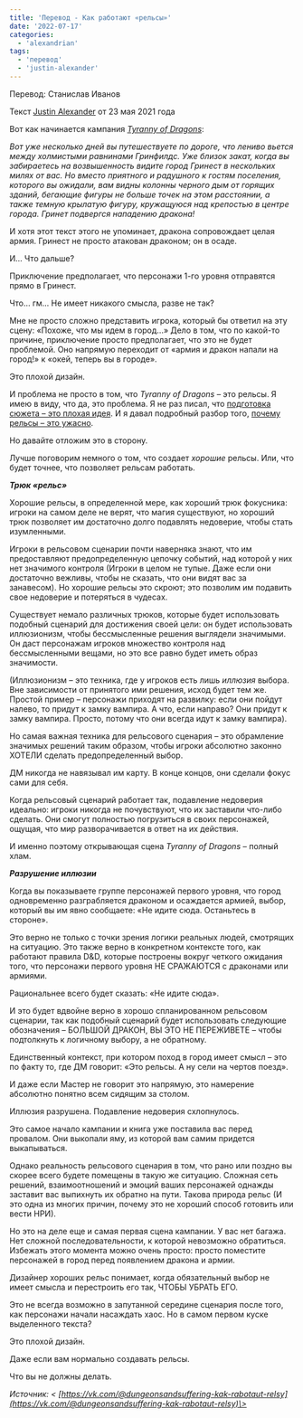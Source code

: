 ```yaml
---
title: 'Перевод - Как работают «рельсы»'
date: '2022-07-17'
categories:
  - 'alexandrian'
tags:
  - 'перевод'
  - 'justin-alexander'
---
```


Перевод: Станислав Иванов

Текст [Justin Alexander](https://vk.com/away.php?to=https://thealexandrian.net/about&cc_key=) от 23 мая 2021 года

Вот как начинается кампания [_Tyranny of Dragons_](https://vk.com/away.php?to=https%3A%2F%2Fwww.amazon.com%2Fexec%2Fobidos%2FASIN%2F0786966971%2Fdigitalcomi0a-20&cc_key=):

_Вот уже несколько дней вы путешествуете по дороге, что лениво вьется между холмистыми равнинами Гринфилдс. Уже близок закат, когда вы забираетесь на возвышенность видите город Гринест в нескольких милях от вас. Но вместо приятного и радушного к гостям поселения, которого вы ожидали, вам видны колонны черного дым от горящих зданий, бегающие фигуры не больше точек на этом расстоянии, а также темную крылатую фигуру, кружащуюся над крепостью в центре города. Гринет подвергся нападению дракона!_

И хотя этот текст этого не упоминает, дракона сопровождает целая армия. Гринест не просто атакован драконом; он в осаде.

И… Что дальше?

Приключение предполагает, что персонажи 1-го уровня отправятся прямо в Гринест.

Что… гм… Не имеет никакого смысла, разве не так?

Мне не просто сложно представить игрока, который бы ответил на эту сцену: «Похоже, что мы идем в город…» Дело в том, что по какой-то причине, приключение просто предполагает, что это не будет проблемой. Оно напрямую переходит от «армия и дракон напали на город!» к «окей, теперь вы в городе».

Это плохой дизайн.

И проблема не просто в том, что _Tyranny of Dragons_ – это рельсы. Я имею в виду, что да, это проблема. Я не раз писал, что [подготовка сюжета – это плохая идея](https://vk.com/away.php?to=https%3A%2F%2Fthealexandrian.net%2Fwordpress%2F4147%2Froleplaying-games%2Fdont-prep-plots&cc_key=). И я давал подробный разбор того, [почему рельсы – это ужасно](https://vk.com/away.php?to=https%3A%2F%2Fthealexandrian.net%2Fwordpress%2F36900%2Froleplaying-games%2Fthe-railroading-manifesto&cc_key=).

Но давайте отложим это в сторону.

Лучше поговорим немного о том, что создает _хорошие_ рельсы. Или, что будет точнее, что позволяет рельсам работать.

**_Трюк «рельс»_**

Хорошие рельсы, в определенной мере, как хороший трюк фокусника: игроки на самом деле не верят, что магия существуют, но хороший трюк позволяет им достаточно долго подавлять недоверие, чтобы стать изумленными.

Игроки в рельсовом сценарии почти наверняка знают, что им предоставляют предопределенную цепочку событий, над которой у них нет значимого контроля (Игроки в целом не тупые. Даже если они достаточно вежливы, чтобы не сказать, что они видят вас за занавесом). Но хорошие рельсы это скроют; это позволим им подавить свое недоверие и потеряться в чудесах.

Существует немало различных трюков, которые будет использовать подобный сценарий для достижения своей цели: он будет использовать иллюзионизм, чтобы бессмысленные решения выглядели значимыми. Он даст персонажам игроков множество контроля над бессмысленными вещами, но это все равно будет иметь образ значимости.

(Иллюзионизм – это техника, где у игроков есть лишь _иллюзия_ выбора. Вне зависимости от принятого ими решения, исход будет тем же. Простой пример – персонажи приходят на развилку: если они пойдут налево, то придут к замку вампира. А что, если направо? Они придут к замку вампира. Просто, потому что они всегда идут к замку вампира).

Но самая важная техника для рельсового сценария – это обрамление значимых решений таким образом, чтобы игроки абсолютно законно ХОТЕЛИ сделать предопределенный выбор.

ДМ никогда не навязывал им карту. В конце концов, они сделали фокус сами для себя.

Когда рельсовый сценарий работает так, подавление недоверия идеально: игроки никогда не почувствуют, что их заставили что-либо сделать. Они смогут полностью погрузиться в своих персонажей, ощущая, что мир разворачивается в ответ на их действия.

И именно поэтому открывающая сцена _Tyranny of Dragons_ – полный хлам.

**_Разрушение иллюзии_**

Когда вы показываете группе персонажей первого уровня, что город одновременно разграбляется драконом и осаждается армией, выбор, который вы им явно сообщаете: «Не идите сюда. Останьтесь в стороне».

Это верно не только с точки зрения логики реальных людей, смотрящих на ситуацию. Это также верно в конкретном контексте того, как работают правила D&D, которые построены вокруг четкого ожидания того, что персонажи первого уровня НЕ СРАЖАЮТСЯ с драконами или армиями.

Рациональнее всего будет сказать: «Не идите сюда».

И это будет вдвойне верно в хорошо спланированном рельсовом сценарии, так как подобный сценарий будет использовать следующие обозначения – БОЛЬШОЙ ДРАКОН, ВЫ ЭТО НЕ ПЕРЕЖИВЕТЕ – чтобы подтолкнуть к логичному выбору, а не обратному.

Единственный контекст, при котором поход в город имеет смысл – это по факту то, где ДМ говорит: «Это рельсы. А ну сели на чертов поезд».

И даже если Мастер не говорит это напрямую, это намерение абсолютно понятно всем сидящим за столом.

Иллюзия разрушена. Подавление недоверия схлопнулось.

Это самое начало кампании и книга уже поставила вас перед провалом. Они выкопали яму, из которой вам самим придется выкапываться.

Однако реальность рельсового сценария в том, что рано или поздно вы скорее всего будете помещены в такую же ситуацию. Сложная сеть решений, взаимоотношений и эмоций ваших персонажей однажды заставит вас выпихнуть их обратно на пути. Такова природа рельс (И это одна из многих причин, почему это не хороший способ готовить или вести НРИ).

Но это на деле еще и самая первая сцена кампании. У вас нет багажа. Нет сложной последовательности, к которой невозможно обратиться. Избежать этого момента можно очень просто: просто поместите персонажей в город перед появлением дракона и армии.

Дизайнер хороших рельс понимает, когда обязательный выбор не имеет смысла и перестроить его так, ЧТОБЫ УБРАТЬ ЕГО.

Это не всегда возможно в запутанной середине сценария после того, как персонажи начали насаждать хаос. Но в самом первом куске выделенного текста?

Это плохой дизайн.

Даже если вам нормально создавать рельсы.

Что вы не должны делать.

_Источник: < [https://vk.com/@dungeonsandsuffering-kak-rabotaut-relsy](https://vk.com/@dungeonsandsuffering-kak-rabotaut-relsy)\>_
